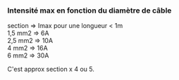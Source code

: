 ### Intensité max en fonction du diamètre de câble 

section => Imax pour une longueur < 1m   
1,5 mm2 => 6A  
2,5 mm2 => 10A  
4 mm2   => 16A  
6 mm2   => 30A  

C'est approx section x 4 ou 5.  
